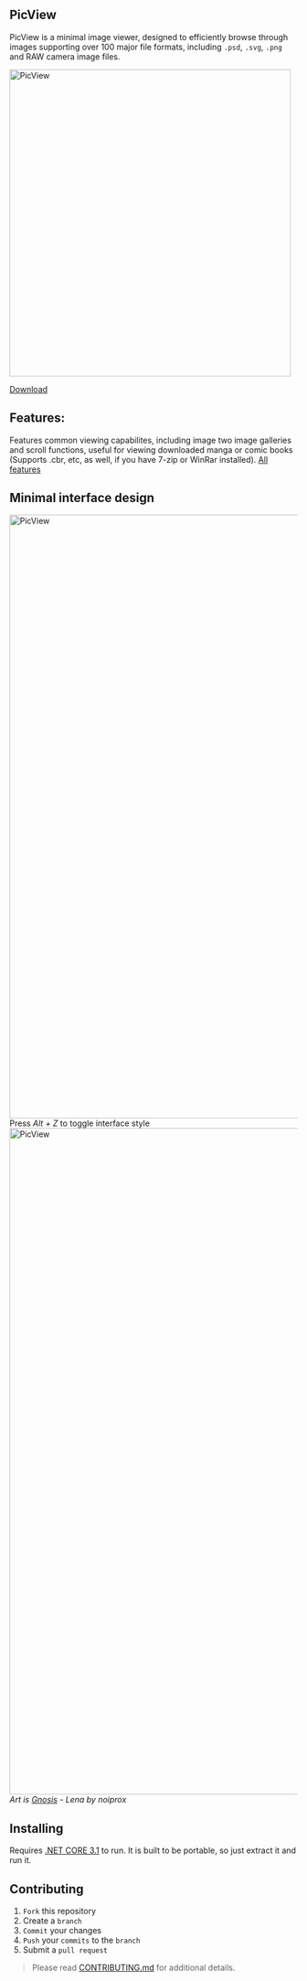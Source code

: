 ## PicView

PicView is a minimal image viewer, designed to efficiently browse through images supporting over 100 major file formats, including `.psd`, `.svg`, `.png` and RAW camera image files.

<img src="https://raw.githubusercontent.com/Ruben2776/PicView/master/Extra/Screenshot2.png" alt="PicView" width="492" height="537">

[Download](https://github.com/Ruben2776/PicView/releases/download/0.9.6.5/install.PicView.exe)

## Features:
Features common viewing capabilites, including image two image galleries and scroll functions, useful for viewing downloaded manga or comic books (Supports .cbr, etc, as well, if you have 7-zip or WinRar installed).
[All features](https://github.com/Ruben2776/PicView/wiki/Features)

## Minimal interface design
<img src="https://raw.githubusercontent.com/Ruben2776/PicView/master/Extra/Untitled-46.png" alt="PicView" width="775" height="1056">
Press <i>Alt + Z</i> to toggle interface style

<img src="https://raw.githubusercontent.com/Ruben2776/PicView/master/Extra/gnosis.PNG" alt="PicView" width="698" height="1166">
<i>Art is <a href="https://www.deviantart.com/noiprox/art/Gnosis-Lena-441483744">Gnosis</a> - Lena by noiprox</i>

## Installing
Requires [.NET CORE 3.1](https://dotnet.microsoft.com/download/dotnet-core/3.1) to run.
It is built to be portable, so just extract it and run it.

## Contributing

1. `Fork` this repository
2. Create a `branch`
3. `Commit` your changes
4. `Push` your `commits` to the `branch`
5. Submit a `pull request`

> Please read [CONTRIBUTING.md](https://github.com/Ruben2776/PicView/blob/master/CONTRIBUTE.md) for additional details.

